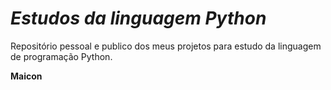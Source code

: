 # *Estudos da linguagem Python*
 
 Repositório pessoal e publico dos meus projetos para estudo da linguagem de programação Python.

 
 **Maicon**
